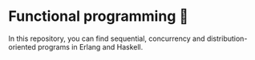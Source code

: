 # Functional programming 🔭

In this repository, you can find sequential, concurrency and distribution-oriented programs in Erlang and Haskell.
